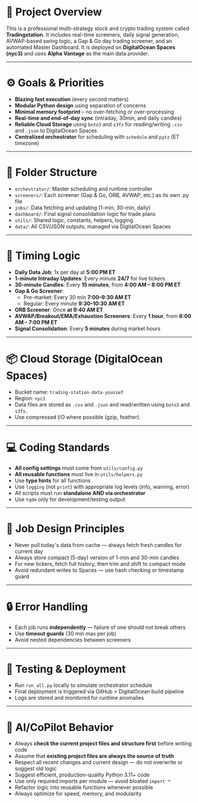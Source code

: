 # 🧠 Project Overview

This is a professional multi-strategy stock and crypto trading system called **Tradingstation**. It includes real-time screeners, daily signal generation, AVWAP-based swing logic, a Gap & Go day trading screener, and an automated Master Dashboard. It is deployed on **DigitalOcean Spaces (nyc3)** and uses **Alpha Vantage** as the main data provider.

---

# ⚙️ Goals & Priorities

- **Blazing fast execution** (every second matters)
- **Modular Python design** using separation of concerns
- **Minimal memory footprint** – no over-fetching or over-processing
- **Real-time and end-of-day sync** (intraday, 30min, and daily candles)
- **Reliable Cloud Storage** using `boto3` and `s3fs` for reading/writing `.csv` and `.json` to DigitalOcean Spaces
- **Centralized orchestrator** for scheduling with `schedule` and `pytz` (ET timezone)

---

# 📁 Folder Structure

- `orchestrator/`: Master scheduling and runtime controller
- `screeners/`: Each screener (Gap & Go, ORB, AVWAP, etc.) as its own .py file
- `jobs/`: Data fetching and updating (1-min, 30-min, daily)
- `dashboard/`: Final signal consolidation logic for trade plans
- `utils/`: Shared logic, constants, helpers, logging
- `data/`: All CSV/JSON outputs, managed via DigitalOcean Spaces

---

# 📅 Timing Logic

- **Daily Data Job**: 1x per day at **5:00 PM ET**
- **1-minute Intraday Updates**: Every minute **24/7** for live tickers
- **30-minute Candles**: Every **15 minutes**, from **4:00 AM – 8:00 PM ET**
- **Gap & Go Screener**:
  - Pre-market: Every 30 min **7:00–9:30 AM ET**
  - Regular: Every minute **9:30–10:30 AM ET**
- **ORB Screener**: Once **at 9:40 AM ET**
- **AVWAP/Breakout/EMA/Exhaustion Screeners**: Every **1 hour**, from **6:00 AM – 7:00 PM ET**
- **Signal Consolidation**: Every **5 minutes** during market hours

---

# 📦 Cloud Storage (DigitalOcean Spaces)

- Bucket name: `trading-station-data-youssef`
- Region: `nyc3`
- Data files are stored as `.csv` and `.json` and read/written using `boto3` and `s3fs`.
- Use compressed I/O where possible (gzip, feather).

---

# 💻 Coding Standards

- **All config settings** must come from `utils/config.py`
- **All reusable functions** must live in `utils/helpers.py`
- Use **type hints** for all functions
- Use `logging` (not `print`) with appropriate log levels (info, warning, error)
- All scripts must run **standalone AND via orchestrator**
- Use `tqdm` only for development/testing output

---

# 🔁 Job Design Principles

- Never pull today's data from cache — always fetch fresh candles for current day
- Always store compact (5-day) version of 1-min and 30-min candles
- For new tickers, fetch full history, then trim and shift to compact mode
- Avoid redundant writes to Spaces — use hash checking or timestamp guard

---

# 🔒 Error Handling

- Each job runs **independently** — failure of one should not break others
- Use **timeout guards** (30 min max per job)
- Avoid nested dependencies between screeners

---

# 🧪 Testing & Deployment

- Run `run_all.py` locally to simulate orchestrator schedule
- Final deployment is triggered via GitHub > DigitalOcean build pipeline
- Logs are stored and monitored for runtime anomalies

---

# 🧠 AI/CoPilot Behavior

- Always **check the current project files and structure first** before writing code
- Assume that **existing project files are always the source of truth**
- Respect all recent changes and current design — do not overwrite or suggest old logic
- Suggest efficient, production-quality Python 3.11+ code
- Use only required imports per module — avoid bloated `import *`
- Refactor logic into reusable functions whenever possible
- Always optimize for speed, memory, and modularity

